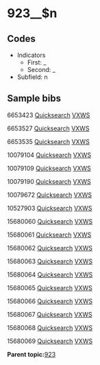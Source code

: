 # 923\_\_$n

## Codes

-   Indicators
    -   First: \_
    -   Second: \_
-   Subfield: n

## Sample bibs

6653423 [Quicksearch](https://search.library.yale.edu/catalog/6653423) [VXWS](http://prodorbis.library.yale.edu:7014/vxws/GetHoldingsService?bibId=6653423)

6653527 [Quicksearch](https://search.library.yale.edu/catalog/6653527) [VXWS](http://prodorbis.library.yale.edu:7014/vxws/GetHoldingsService?bibId=6653527)

6653535 [Quicksearch](https://search.library.yale.edu/catalog/6653535) [VXWS](http://prodorbis.library.yale.edu:7014/vxws/GetHoldingsService?bibId=6653535)

10079104 [Quicksearch](https://search.library.yale.edu/catalog/10079104) [VXWS](http://prodorbis.library.yale.edu:7014/vxws/GetHoldingsService?bibId=10079104)

10079109 [Quicksearch](https://search.library.yale.edu/catalog/10079109) [VXWS](http://prodorbis.library.yale.edu:7014/vxws/GetHoldingsService?bibId=10079109)

10079190 [Quicksearch](https://search.library.yale.edu/catalog/10079190) [VXWS](http://prodorbis.library.yale.edu:7014/vxws/GetHoldingsService?bibId=10079190)

10079672 [Quicksearch](https://search.library.yale.edu/catalog/10079672) [VXWS](http://prodorbis.library.yale.edu:7014/vxws/GetHoldingsService?bibId=10079672)

10527903 [Quicksearch](https://search.library.yale.edu/catalog/10527903) [VXWS](http://prodorbis.library.yale.edu:7014/vxws/GetHoldingsService?bibId=10527903)

15680060 [Quicksearch](https://search.library.yale.edu/catalog/15680060) [VXWS](http://prodorbis.library.yale.edu:7014/vxws/GetHoldingsService?bibId=15680060)

15680061 [Quicksearch](https://search.library.yale.edu/catalog/15680061) [VXWS](http://prodorbis.library.yale.edu:7014/vxws/GetHoldingsService?bibId=15680061)

15680062 [Quicksearch](https://search.library.yale.edu/catalog/15680062) [VXWS](http://prodorbis.library.yale.edu:7014/vxws/GetHoldingsService?bibId=15680062)

15680063 [Quicksearch](https://search.library.yale.edu/catalog/15680063) [VXWS](http://prodorbis.library.yale.edu:7014/vxws/GetHoldingsService?bibId=15680063)

15680064 [Quicksearch](https://search.library.yale.edu/catalog/15680064) [VXWS](http://prodorbis.library.yale.edu:7014/vxws/GetHoldingsService?bibId=15680064)

15680065 [Quicksearch](https://search.library.yale.edu/catalog/15680065) [VXWS](http://prodorbis.library.yale.edu:7014/vxws/GetHoldingsService?bibId=15680065)

15680066 [Quicksearch](https://search.library.yale.edu/catalog/15680066) [VXWS](http://prodorbis.library.yale.edu:7014/vxws/GetHoldingsService?bibId=15680066)

15680067 [Quicksearch](https://search.library.yale.edu/catalog/15680067) [VXWS](http://prodorbis.library.yale.edu:7014/vxws/GetHoldingsService?bibId=15680067)

15680068 [Quicksearch](https://search.library.yale.edu/catalog/15680068) [VXWS](http://prodorbis.library.yale.edu:7014/vxws/GetHoldingsService?bibId=15680068)

15680069 [Quicksearch](https://search.library.yale.edu/catalog/15680069) [VXWS](http://prodorbis.library.yale.edu:7014/vxws/GetHoldingsService?bibId=15680069)

**Parent topic:**[923](../../tags/923/923.md)

